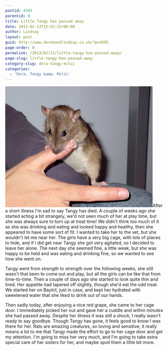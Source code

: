```yaml
---
postid: 4395
parentid: 0
title: Little Tangy has passed away
date: 2013-02-13T15:52:52+00:00
author: Lindsay
layout: post
guid: http://www.derekandlindsay.co.uk/?p=4395
page-order: 0
permalink: /2013/02/13/little-tangy-has-passed-away/
page-slug: little-tangy-has-passed-away
category-slug: dora-tangy-mitzi
categories:
  - 'Dora, Tangy &amp; Mitzi'
---
```

<img src="/wp-content/uploads/2013/02/post_0008_21.jpg" alt="My sweet rat, Tangy" title="My sweet rat, Tangy" width="470" height="385" class="alignright size-full wp-image-10027" />After a short illness I'm sad to say Tangy has died. A couple of weeks ago she started acting a bit strangely, we'd not seen much of her at play time, but she was always sure to turn up at treat time! We didn't think too much of it as she was drinking and eating and looked happy and healthy, then she appeared to have some sort of fit. I wanted to take her to the vet, but she wouldn't let me near her. The girls have a very big cage, with lots of places to hide, and if I did get near Tangy she got very agitated, so I decided to leave her alone. The next day she seemed fine, a little weak, but she was happy to be held and was eating and drinking fine, so we wanted to see how she went on.

Tangy went from strength to strength over the following weeks, she still wasn't that keen to come out and play, but all the girls can be like that from time-to-time. Then a couple of days ago she started to look quite thin and tired. Her appetite had tapered off slightly, though she'd eat the odd treat. We started her on Baytril, just in case, and kept her hydrated with sweetened water that she liked to drink out of our hands.

Then sadly today, after enjoying a nice red grape, she came to her cage door. I immediately picked her out and gave her a cuddle and within minutes she had passed away. Despite her illness it was still a shock, I really wasn't ready to say goodbye. Though Tangy has gone, it feels good to know I was there for her. Rats are amazing creatures, so loving and sensitive, it really means a lot to me that Tangy made the effort to go to her cage door and get my attention. I'm going to miss her very much, and I'm going to take extra special care of her sisters for her, and maybe spoil them a little bit more.
